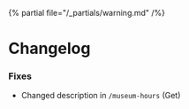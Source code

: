 {% partial file="/_partials/warning.md" /%}
# Changelog
### Fixes
* Changed description in `/museum-hours` (Get) 


